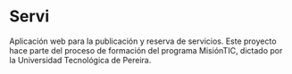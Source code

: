 # Servi
Aplicación web para la publicación y reserva de servicios. Este proyecto hace parte del proceso de formación del programa MisiónTIC, dictado por la Universidad Tecnológica de Pereira. 
